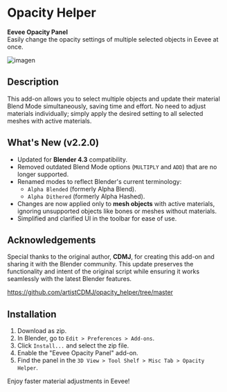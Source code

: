 # Opacity Helper

**Eevee Opacity Panel**  
Easily change the opacity settings of multiple selected objects in Eevee at once.

![imagen](https://github.com/user-attachments/assets/bfeff7e7-8c8b-46e2-932f-b68a75b0ebd4)

## Description

This add-on allows you to select multiple objects and update their material Blend Mode simultaneously, saving time and effort. No need to adjust materials individually; simply apply the desired setting to all selected meshes with active materials.

## What's New (v2.2.0)

- Updated for **Blender 4.3** compatibility.
- Removed outdated Blend Mode options (`MULTIPLY` and `ADD`) that are no longer supported.
- Renamed modes to reflect Blender's current terminology:
  - `Alpha Blended` (formerly Alpha Blend).
  - `Alpha Dithered` (formerly Alpha Hashed).
- Changes are now applied only to **mesh objects** with active materials, ignoring unsupported objects like bones or meshes without materials.
- Simplified and clarified UI in the toolbar for ease of use.

## Acknowledgements

Special thanks to the original author, **CDMJ**, for creating this add-on and sharing it with the Blender community. This update preserves the functionality and intent of the original script while ensuring it works seamlessly with the latest Blender features.

https://github.com/artistCDMJ/opacity_helper/tree/master

## Installation

1. Download as zip.
2. In Blender, go to `Edit > Preferences > Add-ons`.
3. Click `Install...` and select the zip file.
4. Enable the "Eevee Opacity Panel" add-on.
5. Find the panel in the `3D View > Tool Shelf > Misc Tab > Opacity Helper`.

Enjoy faster material adjustments in Eevee!

